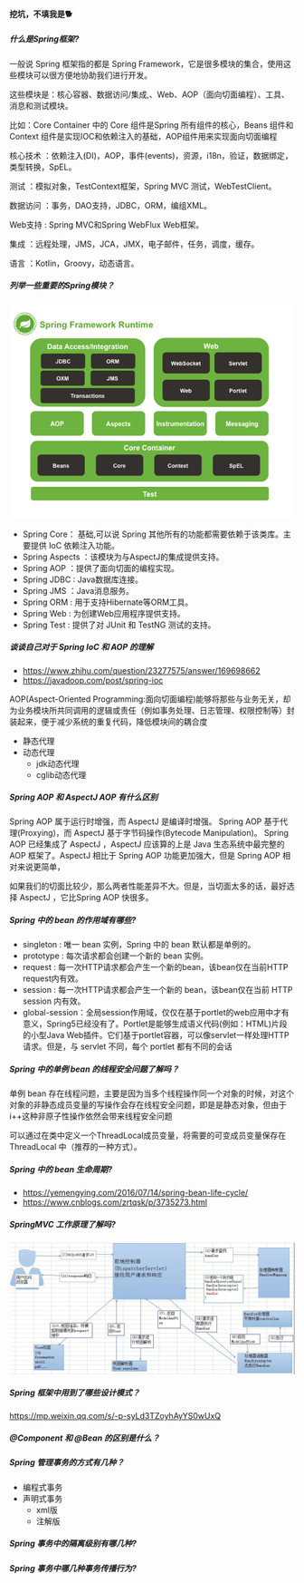 #### 挖坑，不填我是🐕

##### 什么是Spring框架?
一般说 Spring 框架指的都是 Spring Framework，它是很多模块的集合，使用这些模块可以很方便地协助我们进行开发。

这些模块是：核心容器、数据访问/集成,、Web、AOP（面向切面编程）、工具、消息和测试模块。

比如：Core Container 中的 Core 组件是Spring 所有组件的核心，Beans 组件和 Context 组件是实现IOC和依赖注入的基础，AOP组件用来实现面向切面编程

核心技术 ：依赖注入(DI)，AOP，事件(events)，资源，i18n，验证，数据绑定，类型转换，SpEL。

测试 ：模拟对象，TestContext框架，Spring MVC 测试，WebTestClient。

数据访问 ：事务，DAO支持，JDBC，ORM，编组XML。

Web支持 : Spring MVC和Spring WebFlux Web框架。

集成 ：远程处理，JMS，JCA，JMX，电子邮件，任务，调度，缓存。

语言 ：Kotlin，Groovy，动态语言。

##### 列举一些重要的Spring模块？

![](../img/spring架构图.png)

* Spring Core： 基础,可以说 Spring 其他所有的功能都需要依赖于该类库。主要提供 IoC 依赖注入功能。
* Spring Aspects ：该模块为与AspectJ的集成提供支持。
* Spring AOP ：提供了面向切面的编程实现。
* Spring JDBC : Java数据库连接。
* Spring JMS ：Java消息服务。
* Spring ORM : 用于支持Hibernate等ORM工具。
* Spring Web : 为创建Web应用程序提供支持。
* Spring Test : 提供了对 JUnit 和 TestNG 测试的支持。

##### 谈谈自己对于 Spring IoC 和 AOP 的理解

* <a>https://www.zhihu.com/question/23277575/answer/169698662</a>
* <a>https://javadoop.com/post/spring-ioc</a>

AOP(Aspect-Oriented Programming:面向切面编程)能够将那些与业务无关，却为业务模块所共同调用的逻辑或责任（例如事务处理、日志管理、权限控制等）封装起来，便于减少系统的重复代码，降低模块间的耦合度

* 静态代理
* 动态代理
  * jdk动态代理
  * cglib动态代理

##### Spring AOP 和 AspectJ AOP 有什么区别
Spring AOP 属于运行时增强，而 AspectJ 是编译时增强。 Spring AOP 基于代理(Proxying)，而 AspectJ 基于字节码操作(Bytecode Manipulation)。
Spring AOP 已经集成了 AspectJ ，AspectJ 应该算的上是 Java 生态系统中最完整的 AOP 框架了。AspectJ 相比于 Spring AOP 功能更加强大，但是 Spring AOP 相对来说更简单，

如果我们的切面比较少，那么两者性能差异不大。但是，当切面太多的话，最好选择 AspectJ ，它比Spring AOP 快很多。

##### Spring 中的 bean 的作用域有哪些?
* singleton : 唯一 bean 实例，Spring 中的 bean 默认都是单例的。
* prototype : 每次请求都会创建一个新的 bean 实例。
* request : 每一次HTTP请求都会产生一个新的bean，该bean仅在当前HTTP request内有效。
* session : 每一次HTTP请求都会产生一个新的 bean，该bean仅在当前 HTTP session 内有效。
* global-session：全局session作用域，仅仅在基于portlet的web应用中才有意义，Spring5已经没有了。Portlet是能够生成语义代码(例如：HTML)片段的小型Java Web插件。它们基于portlet容器，可以像servlet一样处理HTTP请求。但是，与 servlet 不同，每个 portlet 都有不同的会话

##### Spring 中的单例 bean 的线程安全问题了解吗？
单例 bean 存在线程问题，主要是因为当多个线程操作同一个对象的时候，对这个对象的非静态成员变量的写操作会存在线程安全问题，即是是静态对象，但由于i++这种非原子性操作依然会带来线程安全问题

可以通过在类中定义一个ThreadLocal成员变量，将需要的可变成员变量保存在 ThreadLocal 中（推荐的一种方式）。

##### Spring 中的 bean 生命周期?
* https://yemengying.com/2016/07/14/spring-bean-life-cycle/
* https://www.cnblogs.com/zrtqsk/p/3735273.html

##### SpringMVC 工作原理了解吗?
![](../img/spring%20mvc工作原理.jpg)

##### Spring 框架中用到了哪些设计模式？
https://mp.weixin.qq.com/s/-p-syLd3TZoyhAyYS0wUxQ

##### @Component 和 @Bean 的区别是什么？

##### Spring 管理事务的方式有几种？
* 编程式事务
* 声明式事务
    * xml版
    * 注解版
    
##### Spring 事务中的隔离级别有哪几种?

##### Spring 事务中哪几种事务传播行为?

